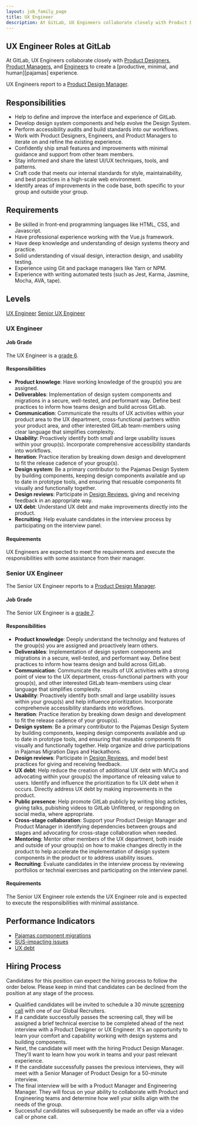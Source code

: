 ```yaml
---
layout: job_family_page
title: UX Engineer
description: At GitLab, UX Engineers collaborate closely with Product Designers, Product Managers, and Engineers. They work on all versions of our product including, open source, enterprise editions, and the GitLab.com service.
---
```


## UX Engineer Roles at GitLab

At GitLab, UX Engineers collaborate closely with [Product Designers](/job-families/product/product-designer/), [Product Managers](/job-families/product/product-manager/), and [Engineers](/job-families/engineering/) to create a [productive, minimal, and human][pajamas] experience.


UX Engineers report to a [Product Design Manager](/job-families/product/product-design-management/#product-design-manager).

## Responsibilities

- Help to define and improve the interface and experience of GitLab.
- Develop design system components and help evolve the Design System.
- Perform accessibility audits and build standards into our workflows.
- Work with Product Designers, Engineers, and Product Managers to iterate on and refine the existing experience.
- Confidently ship small features and improvements with minimal guidance and support from other team members.
- Stay informed and share the latest UI/UX techniques, tools, and patterns.
- Craft code that meets our internal standards for style, maintainability, and best practices in a high-scale web environment.
- Identify areas of improvements in the code base, both specific to your group and outside your group.


## Requirements

- Be skilled in front-end programming languages like HTML, CSS, and Javascript.
- Have professional experience working with the Vue.js framework.
- Have deep knowledge and understanding of design systems theory and practice.
- Solid understanding of visual design, interaction design, and usability testing.
- Experience using Git and package managers like Yarn or NPM.
- Experience with writing automated tests (such as Jest, Karma, Jasmine, Mocha, AVA, tape).

## Levels

[UX Engineer](/job-families/product/ux-engineer/#ux-engineer)
[Senior UX Engineer](/job-families/product/ux-engineer/#senior-ux-engineer)

### UX Engineer

#### Job Grade

The UX Engineer is a [grade 6](/handbook/total-rewards/compensation/compensation-calculator/#gitlab-job-grades).

#### Responsibilities

- **Product knowlege**: Have working knowledge of the group(s) you are assigned.
- **Deliverables**: Implementation of design system components and migrations in a secure, well-tested, and performant way. Define best practices to inform how teams design and build across GitLab.
- **Communication**: Communicate the results of UX activities within your product area to the UX department, cross-functional partners within your product area, and other interested GitLab team-members using clear language that simplifies complexity.
- **Usability**: Proactively identify both small and large usability issues within your group(s). Incorporate comprehensive accessibility standards into workflows.
- **Iteration**: Practice iteration by breaking down design and development to fit the release cadence of your group(s).
- **Design system**: Be a primary contributor to the Pajamas Design System by building components, keeping design components available and up to date in prototype tools, and ensuring that resuable components fit visually and functionally together.
- **Design reviews**: Participate in [Design Reviews](/handbook/product/ux/product-designer/#design-reviews), giving and receiving feedback in an appropriate way.
- **UX debt**: Understand UX debt and make improvements directly into the product.
- **Recruiting**: Help evaluate candidates in the interview process by participating on the interview panel.

#### Requirements

UX Engineers are expected to meet the requirements and execute the responsibilities with some assistance from their manager.


### Senior UX Engineer

The Senior UX Engineer reports to a [Product Design Manager](/job-families/product/product-design-management/#product-design-manager).

#### Job Grade

The Senior UX Engineer is a [grade 7](http://about.gitlab.com/handbook/total-rewards/compensation/compensation-calculator/#gitlab-job-grades).

#### Responsibilities

- **Product knowledge**: Deeply understand the technolgy and features of the group(s) you are assigned and proactively learn others.
- **Deliverables**: Implementation of design system components and migrations in a secure, well-tested, and performant way. Define best practices to inform how teams design and build across GitLab.
- **Communication**: Communicate the results of UX activities with a strong point of view to the UX department, cross-functional partners with your group(s), and other interested GitLab team-members using clear language that simplifies complexity.
- **Usability**: Proactively identify both small and large usability issues within your group(s) and help influence prioritization. Incorporate comprehenvie accessibility standards into workflows.
- **Iteration**: Practice iteration by breaking down design and development to fit the release cadence of your group(s).
- **Design system**: Be a primary contributor to the Pajamas Design System by building components, keeping design components available and up to date in prototype tools, and ensuring that reusable components fit visually and functionally together. Help organize and drive participations in Pajamas Migration Days and Hackathons.
- **Design reviews**: Participate in [Design Reviews](/handbook/product/ux/product-designer/#design-reviews), and model best practices for giving and receiving feedback.
- **UX debt**: Help reduce the creation of additional UX debt with MVCs and advocating within your group(s) the importance of releasing value to users. Identify and influence the prioritization to fix UX debt when it occurs. Directly address UX debt by making improvements in the product.
- **Public presence**: Help promote GitLab publicly by writing blog acticles, giving talks, pubishing videos to GitLab Unfiltered, or responding on social media, where appropriate.
- **Cross-stage collaboration**: Support your Product Design Manager and Product Manager in identifying dependencies between groups and stages and advocating for cross-stage collaboration when needed.
- **Mentoring**: Mentor other members of the UX department, both inside and outside of your group(s) on how to makie changes directly in the product to help accelerate the implementation of design system components in the product or to address usability issues.
- **Recruiting**: Evaluate candidates in the interview process by reviewing portfolios or technial exercises and participating on the interview panel.

#### Requirements

The Senior UX Engineer role extends the UX Engineer role and is expected to execute the responsibilities with minimal assistance.

## Performance Indicators

- [Pajamas component migrations](http://about.gitlab.com/handbook/product/ux/performance-indicators/#pajamas-component-migrations)
- [SUS-impacting issues](http://about.gitlab.com/handbook/product/ux/performance-indicators/#sus-impacting-issues-openedclosed-each-month)
- [UX debt](http://gitlab.com/handbook/product/ux/performance-indicators/#ux-debt)

## Hiring Process

Candidates for this position can expect the hiring process to follow the order below. Please keep in mind that candidates can be declined from the position at any stage of the process.
- Qualified candidates will be invited to schedule a 30 minute [screening call](http://about.gitlab.com/handbook/hiring/interviewing/#screening-call) with one of our Global Recruiters.
- If a candidate successfully passes the screening call, they will be assigned a brief technical exercise to be completed ahead of the next interview with a Product Designer or UX Engineer. It's an opportunity to learn your comfort and capability working with design systems and building components.
- Next, the candidate will meet with the hiring Product Design Manager. They'll want to learn how you work in teams and your past relevant experience.
- If the candidate successfully passes the previous interviews, they will meet with a Senior Manager of Product Design for a 50-minute interview.
- The final interview will be with a Product Manager and Engineering Manager. They will focus on your ability to collaborate with Product and Engineering teams and determine how well your skills align with the needs of the group.
- Successful candidates will subsequently be made an offer via a video call or phone call.
